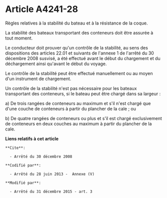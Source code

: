 # Article A4241-28

Règles relatives à la stabilité du bateau et à la résistance de la coque.

La stabilité des bateaux transportant des conteneurs doit être assurée à tout moment.

Le conducteur doit prouver qu'un contrôle de la stabilité, au sens des dispositions des articles 22.01 et suivants de
l'annexe 1 de l'arrêté du 30 décembre 2008 susvisé, a été effectué avant le début du chargement et du déchargement ainsi
qu'avant le début du voyage.

Le contrôle de la stabilité peut être effectué manuellement ou au moyen d'un instrument de chargement.

Un contrôle de la stabilité n'est pas nécessaire pour les bateaux transportant des conteneurs, si le bateau peut être chargé
dans sa largeur :

a) De trois rangées de conteneurs au maximum et s'il n'est chargé que d'une couche de conteneurs à partir du plancher de la
cale ; ou

b) De quatre rangées de conteneurs ou plus et s'il est chargé exclusivement de conteneurs en deux couches au maximum à partir
du plancher de la cale.

**Liens relatifs à cet article**

	**Cite**:

	  - Arrêté du 30 décembre 2008

	**Codifié par**:

	  - Arrêté du 28 juin 2013 -  Annexe (V)

	**Modifié par**:

	  - Arrêté du 31 décembre 2015 - art. 3
